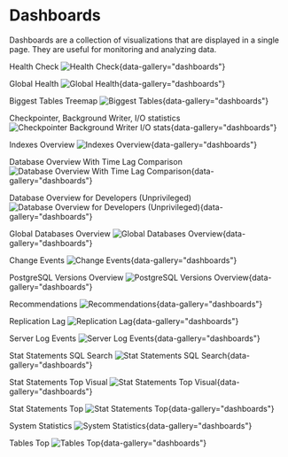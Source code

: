 # Dashboards

Dashboards are a collection of visualizations that are displayed in a single page. They are useful for monitoring and analyzing data.

Health Check
![Health Check](health_check.png){data-gallery="dashboards"}

Global Health
![Global Health](global_health.png){data-gallery="dashboards"}

Biggest Tables Treemap
![Biggest Tables](biggest_relations_treemap.png){data-gallery="dashboards"}

Checkpointer, Background Writer, I/O statistics
![Checkpointer Background Writer I/O stats](checkpointer_bgwriter.png){data-gallery="dashboards"}

Indexes Overview
![Indexes Overview](index_overview.png){data-gallery="dashboards"}

Database Overview With Time Lag Comparison
![Database Overview With Time Lag Comparison](db_overview_time_lag_comparison.png){data-gallery="dashboards"}

Database Overview for Developers (Unprivileged)
![Database Overview for Developers (Unprivileged)](overview_developer.png){data-gallery="dashboards"}

Global Databases Overview
![Global Databases Overview](overview.png){data-gallery="dashboards"}

Change Events
![Change Events](change_events.png){data-gallery="dashboards"}

PostgreSQL Versions Overview
![PostgreSQL Versions Overview](postres_versions_overview.png){data-gallery="dashboards"}

Recommendations
![Recommendations](recommendations.png){data-gallery="dashboards"}

Replication Lag
![Replication Lag](replication_lag.png){data-gallery="dashboards"}

Server Log Events
![Server Log Events](server_log_events.png){data-gallery="dashboards"}

Stat Statements SQL Search
![Stat Statements SQL Search](stat_statements_sql_search.png){data-gallery="dashboards"}

Stat Statements Top Visual
![Stat Statements Top Visual](stat_statements_top_visual.png){data-gallery="dashboards"}

Stat Statements Top
![Stat Statements Top](stat_statements_top.png){data-gallery="dashboards"}

System Statistics
![System Statistics](system_stats_psutil.png){data-gallery="dashboards"}

Tables Top
![Tables Top](tables_top.png){data-gallery="dashboards"}